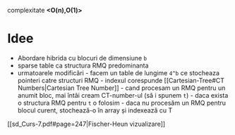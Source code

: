 
complexitate **<O(n),O(1)>**

# Idee

- Abordare hibrida cu blocuri de dimensiune `b`
- sparse table ca structura RMQ predominanta
- urmatoarele modificări
		- facem un table de lungime `4^b` ce stocheaza pointeri catre structuri RMQ
			- indexul corespunde [[Cartesian-Tree#CT Numbers|Cartesian Tree Number]]
		- cand procesam un RMQ pentru un anumit bloc, mai întâi cream CT-number-ul (să i spunem `t`)
			- daca exista o structura RMQ pentru `t` o folosim
			- daca nu procesăm un RMQ pentru blocul curent, stochează-o în array și indexează cu T

[[sd_Curs-7.pdf#page=247|Fischer-Heun vizualizare]]
